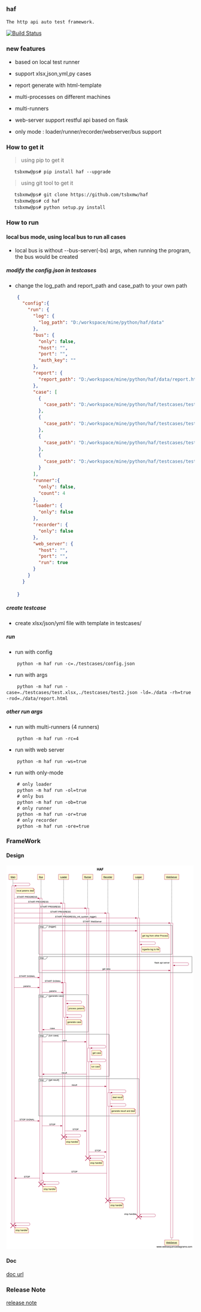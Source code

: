### haf    
    
    The http api auto test framework. 
    
[![Build Status](https://travis-ci.org/tsbxmw/haf.svg?branch=master)](https://travis-ci.org/tsbxmw/haf)


### new features


- based on local test runner 

- support xlsx,json,yml,py cases

- report generate with html-template

- multi-processes on different machines

- multi-runners

- web-server support restful api based on flask

- only mode : loader/runner/recorder/webserver/bus support



### How to get it

> using pip to get it

```shell
   tsbxmw@ps# pip install haf --upgrade
```

> using git tool to get it

```bash
   tsbxmw@ps# git clone https://github.com/tsbxmw/haf
   tsbxmw@ps# cd haf
   tsbxmw@ps# python setup.py install
```


### How to run

#### local bus mode, using local bus to run all cases

- local bus is without --bus-server(-bs) args, when running the program, the bus would be created

##### modify the config.json in testcases

- change the log_path and report_path and case_path to your own path

```json
    {
      "config":{
        "run": {
          "log": {
            "log_path": "D:/workspace/mine/python/haf/data"
          },
          "bus": {
            "only": false,
            "host": "",
            "port": "",
            "auth_key": ""
          },
          "report": {
            "report_path": "D:/workspace/mine/python/haf/data/report.html"
          },
          "case": [
            {
              "case_path": "D:/workspace/mine/python/haf/testcases/test.xlsx"
            },
            {
              "case_path": "D:/workspace/mine/python/haf/testcases/test2.json"
            },
            {
              "case_path": "D:/workspace/mine/python/haf/testcases/test1.xlsx"
            },
            {
              "case_path": "D:/workspace/mine/python/haf/testcases/test3.yml"
            }
          ],
          "runner":{
            "only": false,
            "count": 4
          },
          "loader": {
            "only": false
          },
          "recorder": {
            "only": false
          },
          "web_server": {
            "host": "",
            "port": "",
            "run": true
          }
        }
      }
    
    }
```

##### create testcase

- create xlsx/json/yml file with template in testcases/

##### run

- run with config

```shell
    python -m haf run -c=./testcases/config.json
```

- run with args

```shell
    python -m haf run -case=./testcases/test.xlsx,./testcases/test2.json -ld=./data -rh=true -rod=./data/report.html
```

##### other run args

- run with multi-runners (4 runners)

```shell
    python -m haf run -rc=4
```

- run with web server 

```shell
    python -m haf run -ws=true
```

- run with only-mode

```shell
    # only loader
    python -m haf run -ol=true
    # only bus
    python -m haf run -ob=true
    # only runner
    python -m haf run -or=true
    # only recorder
    python -m haf run -ore=true
```



### FrameWork 

#### Design

![map](/doc/HAF-2.0.0.png)

#### Doc

[doc url](https://github.com/tsbxmw/haf/tree/dev-2.0.0/doc)

### Release Note

[release note](https://github.com/tsbxmw/haf/tree/dev-2.0.0/releasenote.md)